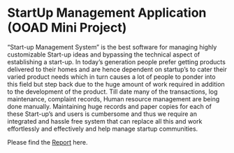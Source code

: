 # StartUp Management Application (OOAD Mini Project)

“Start-up Management System” is the best software for managing highly customizable Start-up
ideas and bypassing the technical aspect of establishing a start-up. In today’s generation
people prefer getting products delivered to their homes and are hence dependent on startup’s
to cater their varied product needs which in turn causes a lot of people to ponder into this field
but step back due to the huge amount of work required in addition to the development of the
product. Till date many of the transactions, log maintenance, complaint records, Human
resource management are being done manually. Maintaining huge records and paper copies
for each of these Start-up’s and users is cumbersome and thus we require an integrated and
hassle free system that can replace all this and work effortlessly and effectively and help
manage startup communities.


Please find the [Report](https://github.com/Gayathri-Mahendran2/Start-Up-Management-System//Start-up_Management_System.pdf) here.
